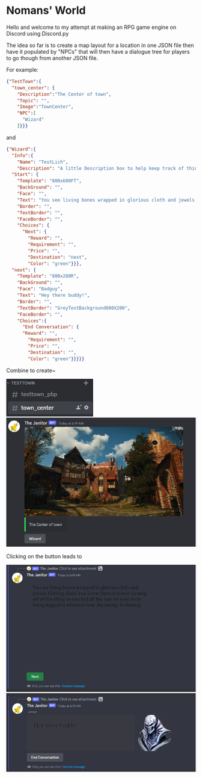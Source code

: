 # Nomans' World

Hello and welcome to my attempt at making an RPG game engine on Discord using Discord.py

The idea so far is to create a map layout for a location in one JSON file then have it populated by "NPCs" that will
then have a dialogue tree for players to go though from another JSON file. 

For example:
```json
{"TestTown":{
  "town_center": {
    "Description":"The Center of town",
    "Topic": "",
    "Image":"TownCenter",
    "NPC":[
      "Wizard"
    ]}}}
```
and 
```json
{"Wizard":{
  "Info":{
    "Name": "TestLich",
    "Description": "A little Description box to help keep track of things"},
  "Start": {
    "Template": "800x600FT",
    "BackGround": "",
    "Face": "",
    "Text": "You see living bones wrapped in glorious cloth and jewels. Getting closer you know there is power coming off of this thing as you feel all the hair on your body being tugged in whatever way the energy is flowing.",
    "Border": "",
    "TextBorder": "",
    "FaceBorder": "",
    "Choices": {
      "Next": {
        "Reward": "",
        "Requirement": "",
        "Price": "",
        "Destination": "next",
        "Color": "green"}}},
  "next": {
    "Template": "800x200R",
    "BackGround": "",
    "Face": "Badguy",
    "Text": "Hey there buddy!",
    "Border": "",
    "TextBorder": "GreyTextBackground600X200",
    "FaceBorder": "",
    "Choices":{
      "End Conversation": {
      "Reward": "",
        "Requirement": "",
        "Price": "",
        "Destination": "",
        "Color": "green"}}}}}
```
Combine to create~

![](https://github.com/CaptiosusNomen/Nomans_World/blob/master/Cogs/Files/Images/ForShow/Channels.png?raw=true)
![](https://github.com/CaptiosusNomen/Nomans_World/blob/master/Cogs/Files/Images/ForShow/TownCenterPost.png?raw=true)

Clicking on the button leads to

![](https://github.com/CaptiosusNomen/Nomans_World/blob/master/Cogs/Files/Images/ForShow/Talk1.png?raw=true)
![](https://github.com/CaptiosusNomen/Nomans_World/blob/master/Cogs/Files/Images/ForShow/Talk2.png?raw=true)
